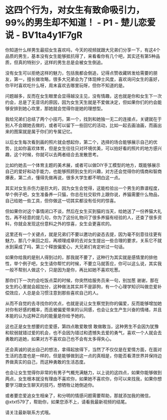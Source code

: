 # 这四个行为，对女生有致命吸引力，99%的男生却不知道！ - P1 - 楚儿恋爱说 - BV1ta4y1F7gR

你知道什么样男生最招女生喜欢吗，今天的视频就跟大兄弟们分享一下，有这4个品质的男生，基本没有女生能够抵抗得了，来看看你有几个吧，其实还有第5种品质，但真的特别少，这样的男生总是会被女生倒追。

没有女生可以拒绝这样的魅力，包括我都会倒追，记得点赞收藏转发给需要的朋友，第一，擅长做攻略，很多大兄弟会为了体现绅士风度，喜欢询问女生的喜好，你平时喜欢吃什么呀，周末喜欢去哪里玩呀，但你不知道的是。

问题越多，反而在女生眼里会显得越没主见，没有情趣，这也就是你和女生下一次约会，总是了无音讯的原因，因为女生天生就是不爱做决定，但如果你们的约会能够安排到她心坎里，那她就会觉得你是她的理想型。

我给兄弟们总结了两个小技巧，第一个，找到和她独一无二的连接点，关键就在于别人不会跟她去做的，或者可以留下一些回忆的活动，比如一起去画油画，而画出来的图案就是属于你们的专属记忆。

以后女生每次看到画的照片就会想起你，第二个，选择的场合能够展示自己的优势，比如你喜欢体育，但是女生往往只对环境优美，可以拍好看的照片的地方感兴趣，这个时候，你就可以去两者结合去发散思考。

比如约她去一个体育主题的美术展，或者可以做DIY手工模型的地方，既能够展示自己的爱好和动手能力，也能够照顾到女生的兴趣，对方还会觉得你的情商和智商爆表，第二点，懂得先做再说，很多大学生都不明白这一点。

其实对女生杀伤力是巨大的，因为女生会觉得，这能检验出一个男生的靠谱程度，举个例子吧，女生准备养一只猫，你总在社交软件上跟你说，养猫需要什么物品，自己给她一些工具，但你做这一切其实都没有任何的惊喜。

但如果你对这个事情闭口不谈，然后在女生买到猫的当天，给她送了一份养猫大礼包，再不经意的提几句，你为了这份礼物问了很多养猫有经验的人，还查了很多资料，你就会发现这份意料之外的惊喜，女生会更喜欢的。

这里还有一个关键点，就是兄弟们不要以邀功的姿态去提，因为毫不刻意往往更有魅力，那几个来回之后，再顺理成章的去对女生提出一些合理的要求，关系它不就水到渠成了吗，第三个释放偏爱心，大兄弟们肯定听过一句话。

如果你给我的是别人得到过的，那我就不要了，这种行为其实就是感情里的排他性，举个例子吧，女生请你帮忙的时候，不要立马就答应，你可以这么说，其实我一般不帮别人做这个，只是因为是你，再比如她不喜欢吃葱。

那你们下一次约会吃饭点菜的时候，你突然给服务员来一句，别加葱 谢谢，那在女生的心里就会超加分，这种做法其实并不是舔狗，有一个心理学知识叫做恋爱补偿效应，人总是会习惯注意到那些喜欢自己的人。

从而不自觉的去寻找你的优点，也就是说让女生察觉到你的偏爱，反而能够增加她对你有好感的概率，而且被偏爱带来的认同感，也会让女生产生兴奋的情绪，并且本能的认为这种正向的能量是你给予她的。

这也正是女生想要的恋爱感，第四点敢爱敢恨 敢做敢当，这种男生不会因为犹豫和软弱就错过爱的机会，也不会因为错过和遗憾失去爱的勇气，喜欢一个人就会去勇敢的追她，如果对方不喜欢自己也不会有太多得失心。

还会真诚的说出自己的想法，拿得起放得下，当然了不仅仅是在爱情方面，在面对生活的态度也是一样的，但是能够做到这一点的真相是，你能否看清世界并保持边界做真实的自己，而这种勇敢的生活态度。

也会让女生觉得你非常的有男子气概充满魅力，以上说的这四点，如果你能够做到两点，女生根本就没有理由不喜欢你，如果她不喜欢你，你可以来找我，如果你想要学习跟女生聊天的技巧，想牺牲让她倒追你。

或者要恋爱追女生相亲了，和分明的情感问题需要帮助，那就添加我的微信，@xtxt579了，帮助你，如果您添不上，请看我最新视频的结尾。

请关注最新联系方式哦。